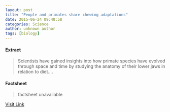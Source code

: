 ```yaml
---
layout: post
title: "People and primates share chewing adaptations"
date: 2015-06-24 09:40:58
categories: Science
author: unknown author
tags: [biology]
---
```



#### Extract
>Scientists have gained insights into how primate species have evolved through space and time by studying the anatomy of their lower jaws in relation to diet....

#### Factsheet
>factsheet unavailable

[Visit Link](http://phys.org/news354343246.html)


